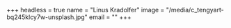 +++
headless = true
name = "Linus Kradolfer"
image = "/media/c_tengyart-bq245klcy7w-unsplash.jpg"
email = ""
+++
